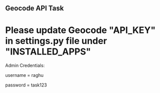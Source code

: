 ## Geocode API Task

# Please update Geocode "API_KEY" in settings.py file under "INSTALLED_APPS"

Admin Credentials:

username = raghu

password = task123
